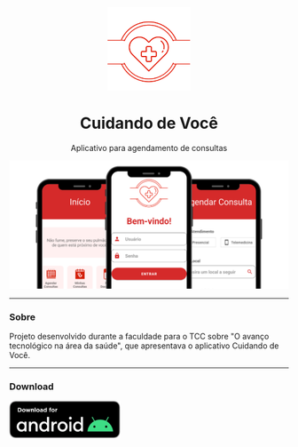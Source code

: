 <p align="center">
  <img width="150px" src="./app/src/main/gitx/logo_app.png" alt="Cuidando de Você logo">
</p>

<h1 align="center">Cuidando de Você</h1>

<p align="center">
  Aplicativo para agendamento de consultas
</p>

<img src="./app/src/main/gitx/app_mockup.png" alt="App Mockup">

---

### Sobre

Projeto desenvolvido durante a faculdade para o TCC sobre "O avanço tecnológico na área da saúde", que apresentava o aplicativo Cuidando de Você.

---

### Download

<a href="https://github.com/lucasoliveirabr/cuidando-de-voce-app/releases/download/v0.5.0/cuidando-de-voce-v0.5.0.apk"><img width="200px" src="./app/src/main/gitx/android_download.png" alt="Download Button"></a>